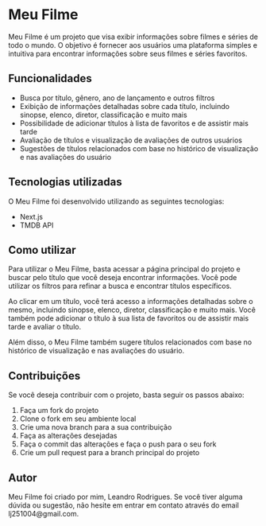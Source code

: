 <h1>Meu Filme</h1>
<p>Meu Filme é um projeto que visa exibir informações sobre filmes e séries de todo o mundo. O objetivo é fornecer aos usuários uma plataforma simples e intuitiva para encontrar informações sobre seus filmes e séries favoritos.</p>

<h2>Funcionalidades</h2>
<ul>
  <li>Busca por título, gênero, ano de lançamento e outros filtros</li>
  <li>Exibição de informações detalhadas sobre cada título, incluindo sinopse, elenco, diretor, classificação e muito mais</li>
  <li>Possibilidade de adicionar títulos à lista de favoritos e de assistir mais tarde</li>
  <li>Avaliação de títulos e visualização de avaliações de outros usuários</li>
  <li>Sugestões de títulos relacionados com base no histórico de visualização e nas avaliações do usuário</li>
</ul>

<h2>Tecnologias utilizadas</h2>
<p>O Meu Filme foi desenvolvido utilizando as seguintes tecnologias:</p>
<ul>
  <li>Next.js</li>
  <li>TMDB API</li>
</ul>

<h2>Como utilizar</h2>
<p>Para utilizar o Meu Filme, basta acessar a página principal do projeto e buscar pelo título que você deseja encontrar informações. Você pode utilizar os filtros para refinar a busca e encontrar títulos específicos.</p>
<p>Ao clicar em um título, você terá acesso a informações detalhadas sobre o mesmo, incluindo sinopse, elenco, diretor, classificação e muito mais. Você também pode adicionar o título à sua lista de favoritos ou de assistir mais tarde e avaliar o título.</p>
<p>Além disso, o Meu Filme também sugere títulos relacionados com base no histórico de visualização e nas avaliações do usuário.</p>

<h2>Contribuições</h2>
<p>Se você deseja contribuir com o projeto, basta seguir os passos abaixo:</p>
<ol>
  <li>Faça um fork do projeto</li>
  <li>Clone o fork em seu ambiente local</li>
  <li>Crie uma nova branch para a sua contribuição</li>
  <li>Faça as alterações desejadas</li>
  <li>Faça o commit das alterações e faça o push para o seu fork</li>
  <li>Crie um pull request para a branch principal do projeto</li>
</ol>

<h2>Autor</h2>
<p>Meu Filme foi criado por mim, Leandro Rodrigues. Se você tiver alguma dúvida ou sugestão, não hesite em entrar em contato através do email lj251004@gmail.com.</p>
